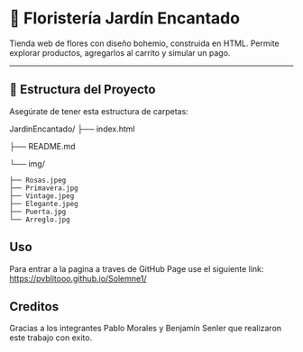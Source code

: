# 🌸 Floristería Jardín Encantado

Tienda web de flores con diseño bohemio, construida en HTML. Permite explorar productos, agregarlos al carrito y simular un pago.

---
## 📁 Estructura del Proyecto

Asegúrate de tener esta estructura de carpetas:

JardinEncantado/ 
├── index.html 

├── README.md 

└── img/  

    ├── Rosas.jpeg  
    ├── Primavera.jpg 
    ├── Vintage.jpeg 
    ├── Elegante.jpeg 
    ├── Puerta.jpg   
    └── Arreglo.jpg

## Uso

Para entrar a la pagina a traves de GitHub Page use el siguiente link: 
https://pvblitooo.github.io/Solemne1/

## Creditos

Gracias a los integrantes Pablo Morales y Benjamín Senler que realizaron este trabajo con exito.
